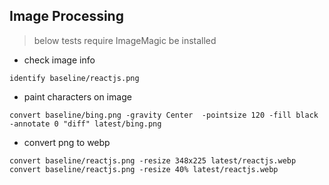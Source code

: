 Image Processing
--

> below tests require ImageMagic be installed

- check image info
```commandline
identify baseline/reactjs.png
```

- paint characters on image
```commandline
convert baseline/bing.png -gravity Center  -pointsize 120 -fill black -annotate 0 "diff" latest/bing.png
```

- convert png to webp
```commandline
convert baseline/reactjs.png -resize 348x225 latest/reactjs.webp
convert baseline/reactjs.png -resize 40% latest/reactjs.webp
```

